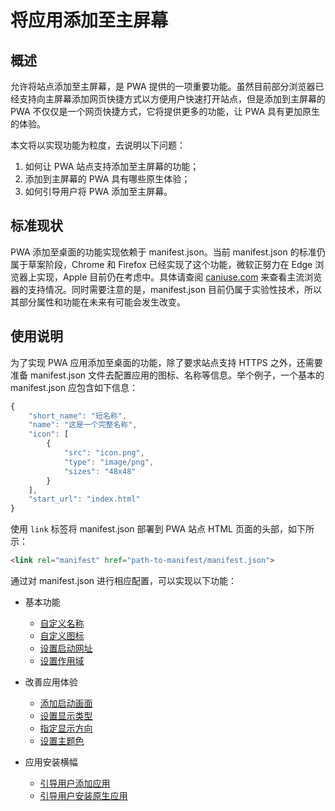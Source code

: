 # 将应用添加至主屏幕

## 概述

允许将站点添加至主屏幕，是 PWA 提供的一项重要功能。虽然目前部分浏览器已经支持向主屏幕添加网页快捷方式以方便用户快速打开站点，但是添加到主屏幕的 PWA 不仅仅是一个网页快捷方式，它将提供更多的功能，让 PWA 具有更加原生的体验。

本文将以实现功能为粒度，去说明以下问题：

1. 如何让 PWA 站点支持添加至主屏幕的功能；
2. 添加到主屏幕的 PWA 具有哪些原生体验；
3. 如何引导用户将 PWA 添加至主屏幕。

## 标准现状

PWA 添加至桌面的功能实现依赖于 manifest.json。当前 manifest.json 的标准仍属于草案阶段，Chrome 和 Firefox 已经实现了这个功能，微软正努力在 Edge 浏览器上实现，Apple 目前仍在考虑中。具体请查阅 [caniuse.com](http://caniuse.com/#search=manifest) 来查看主流浏览器的支持情况。同时需要注意的是，manifest.json 目前仍属于实验性技术，所以其部分属性和功能在未来有可能会发生改变。

## 使用说明

为了实现 PWA 应用添加至桌面的功能，除了要求站点支持 HTTPS 之外，还需要准备 manifest.json 文件去配置应用的图标、名称等信息。举个例子，一个基本的 manifest.json 应包含如下信息：

```javascript
{
    "short_name": "短名称",
    "name": "这是一个完整名称",
    "icon": [
        {
            "src": "icon.png",
            "type": "image/png",
            "sizes": "48x48"
        }
    ],
    "start_url": "index.html"
}
```

使用 `link` 标签将 manifest.json 部署到 PWA 站点 HTML 页面的头部，如下所示：

```html
<link rel="manifest" href="path-to-manifest/manifest.json">
```

通过对 manifest.json 进行相应配置，可以实现以下功能：

- 基本功能
    - [自定义名称](./02-basic-conditions.md#自定义名称)
    - [自定义图标](./02-basic-conditions.md#自定义图标)
    - [设置启动网址](./02-basic-conditions.md#设置启动网址)
    - [设置作用域](./02-basic-conditions.md#设置作用域)

- 改善应用体验
    - [添加启动画面](./03-improved-webapp-experience.md#添加启动画面)
    - [设置显示类型](./03-improved-webapp-experience.md#设置显示类型)
    - [指定显示方向](./03-improved-webapp-experience.md#指定页面显示方向)
    - [设置主题色](./03-improved-webapp-experience.md#设置主题颜色)

- 应用安装横幅
    - [引导用户添加应用](./04-app-install-banners.md#引导用户添加应用至主屏幕)
    - [引导用户安装原生应用](./04-app-install-banners.md/#引导用户安装原生应用)
